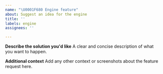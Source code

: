 ```yaml
---
name: "\U0001F680 Engine feature"
about: Suggest an idea for the engine
title: ''
labels: engine
assignees: ''

---
```


**Describe the solution you'd like**
A clear and concise description of what you want to happen.

**Additional context**
Add any other context or screenshots about the feature request here.
